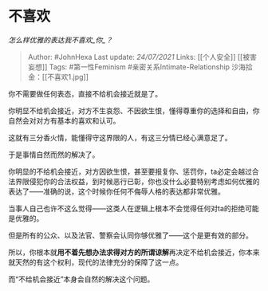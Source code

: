 # 不喜欢
*怎么样优雅的表达我不喜欢_你_？*

> Author: #JohnHexa
Last update: *24/07/2021* 
Links: [[个人安全]] [[被害妄想]]
Tags:  #第一性Feminism #亲密关系Intimate-Relationship 
沙海拾金：[[不喜欢1.jpg]]


你不需要做任何表态，直接不给机会接近就是了。

你明显不给机会接近，对方不生哀怨、不因欲生恨，懂得尊重你的选择和自由，你自然会对对方有基本的喜欢和认可。

这就有三分香火情，能懂得守这界限的人，有这三分情已经心满意足了。

于是事情自然而然的解决了。

  

你明显的不给机会接近，对方因欲生恨，甚至要报复你、惩罚你，ta必定会越过合法界限侵犯你的合法权益，到时候恶行已彰，你也没什么必要特别考虑如何优雅的表达了——准确的说，这个时候你任何不侮辱人格的表达都非常优雅。

当事人自己也许不这么觉得——这类人在逻辑上根本不会觉得任何对ta的拒绝可能是优雅的。

但是所有的公众、以及法官、警察会认同你够优雅了——这个是更有效的部分。

  

所以，你根本就**用不着先想办法求得对方的所谓谅解**再决定不给机会接近，你本来就天然的有这个权利，现代的法律充分的保障了这一点。

而“不给机会接近”本身会自然的解决这个问题。

